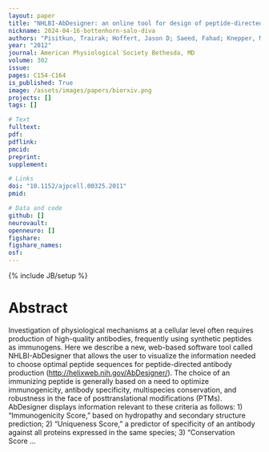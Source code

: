 ```yaml
---
layout: paper
title: "NHLBI-AbDesigner: an online tool for design of peptide-directed antibodies"
nickname: 2024-04-16-bottenhorn-salo-diva
authors: "Pisitkun, Trairak; Hoffert, Jason D; Saeed, Fahad; Knepper, Mark A; "
year: "2012"
journal: American Physiological Society Bethesda, MD
volume: 302
issue:
pages: C154-C164
is_published: True
image: /assets/images/papers/biorxiv.png
projects: []
tags: []

# Text
fulltext:
pdf:
pdflink:
pmcid:
preprint: 
supplement:

# Links
doi: "10.1152/ajpcell.00325.2011"
pmid:

# Data and code
github: []
neurovault:
openneuro: []
figshare:
figshare_names:
osf:
---
```

{% include JB/setup %}

# Abstract

Investigation of physiological mechanisms at a cellular level often requires production of high-quality antibodies, frequently using synthetic peptides as immunogens. Here we describe a new, web-based software tool called NHLBI-AbDesigner that allows the user to visualize the information needed to choose optimal peptide sequences for peptide-directed antibody production (http://helixweb.nih.gov/AbDesigner/). The choice of an immunizing peptide is generally based on a need to optimize immunogenicity, antibody specificity, multispecies conservation, and robustness in the face of posttranslational modifications (PTMs). AbDesigner displays information relevant to these criteria as follows: 1) “Immunogenicity Score,” based on hydropathy and secondary structure prediction; 2) “Uniqueness Score,” a predictor of specificity of an antibody against all proteins expressed in the same species; 3) “Conservation Score …
